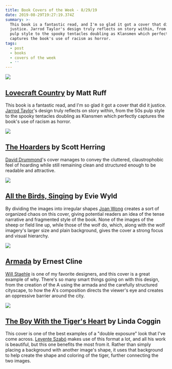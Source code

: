 ```yaml
---
title: Book Covers of the Week - 8/29/19
date: 2019-08-29T19:27:19.374Z
summary: >-
  This book is a fantastic read, and I'm so glad it got a cover that did it
  justice. Jarrod Taylor's design truly reflects on story within, from the 50s
  pulp style to the spooky tentacles doubling as Klansmen which perfectly
  captures the book's use of racism as horror.
tags:
  - post
  - books
  - covers of the week
  - ''
---
```

![](https://i.gr-assets.com/images/S/compressed.photo.goodreads.com/books/1426040983l/25109947.jpg)

<h2 class="h5"><a href="https://www.goodreads.com/book/show/25109947-lovecraft-country">Lovecraft Country</a> by Matt Ruff</h2>

This book is a fantastic read, and I'm so glad it got a cover that did it justice. <a href="https://jarrodtaylordesign.com/">Jarrod Taylor</a>'s design truly reflects on story within, from the 50s pulp style to the spooky tentacles doubling as Klansmen which perfectly captures the book's use of racism as horror.

![](https://i.gr-assets.com/images/S/compressed.photo.goodreads.com/books/1400938073l/20694747.jpg)

<h2 class="h5"><a href="https://www.goodreads.com/book/show/20694747-the-hoarders">The Hoarders</a> by Scott Herring</h2>

[David Drummond](http://daviddrummond.blogspot.com/)'s cover manages to convey the cluttered, claustrophobic feel of hoarding while still remaining clean and structured enough to be readable and attractive.

![](https://i.gr-assets.com/images/S/compressed.photo.goodreads.com/books/1374000570l/18142324.jpg)

<h2 class="h5"><a href="https://www.goodreads.com/book/show/18142324-all-the-birds-singing">All the Birds, Singing</a> by Evie Wyld</h2>

By dividing the images into irregular shapes [Joan Wong](https://jowoho.co/) creates a sort of organized chaos on this cover, giving potential readers an idea of the tense narrative and fragmented style of the book.  None of the images of the sheep or field line up, while those of the wolf do, which, along with the wolf imagery's larger size and plain background, gives the cover a strong focus and visual hierarchy.

![](http://unusualco.com/wp-content/uploads/2013/08/armada2-940x608.jpg)

<h2 class="h5"><a href="https://www.goodreads.com/book/show/16278318-armada">Armada</a> by Ernest Cline</h2>

[Will Staehle](http://unusualco.com/) is one of my favorite designers, and this cover is a great example of why. There's so many smart things going on with this design, from the creation of the A using the armada and the carefully structured cityscape, to how the A's composition directs the viewer's eye and creates an  oppressive  barrier around the city.

![](https://i.gr-assets.com/images/S/compressed.photo.goodreads.com/books/1393598275l/20935190.jpg)

<h2 class="h5"><a href="https://www.goodreads.com/book/show/20935190-the-boy-with-the-tiger-s-heart">The Boy With the Tiger's Heart</a> by Linda Coggin</h2>

This cover is one of the best examples of a "double exposure" look that I've come across. [Levente Szabó](https://www.briskgraphics.com/) makes use of this format a lot, and all his work is beautiful, but this one benefits the most from it. Rather than simply placing a background with another image's shape, it uses that background to help create the shape and coloring of the tiger, further connecting the two images.
